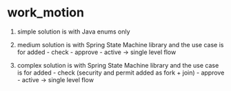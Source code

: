 # work_motion

1. simple solution is with Java enums only

2. medium solution is with Spring State Machine library and the use case is for added - check - approve - active -> single level flow

3. complex solution is with Spring State Machine library and the use case is for added - check (security and permit added as fork + join) - approve - active -> single level flow

